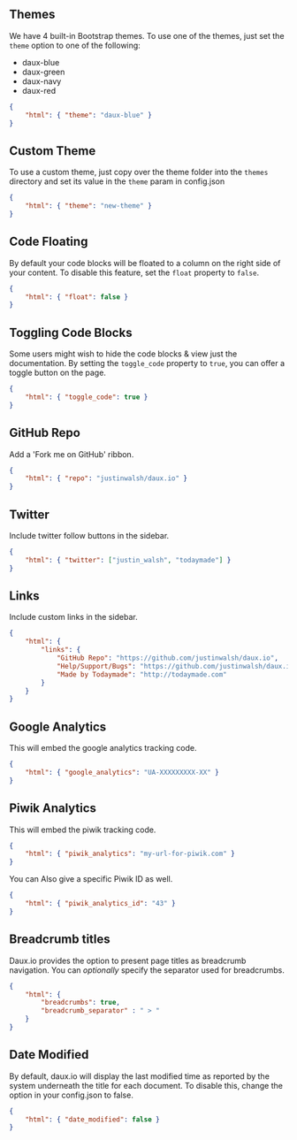 ## Themes
We have 4 built-in Bootstrap themes. To use one of the themes, just set the `theme` option to one of the following:

* daux-blue
* daux-green
* daux-navy
* daux-red

```json
{
    "html": { "theme": "daux-blue" }
}
```

## Custom Theme
To use a custom theme, just copy over the theme folder into the `themes` directory and set its value in the `theme` param in config.json

```json
{
    "html": { "theme": "new-theme" }
}
```

## Code Floating
By default your code blocks will be floated to a column on the right side of your content. To disable this feature, set the `float` property to `false`.

```json
{
    "html": { "float": false }
}
```

## Toggling Code Blocks
Some users might wish to hide the code blocks & view just the documentation. By setting the `toggle_code` property to `true`, you can offer a toggle button on the page.

```json
{
    "html": { "toggle_code": true }
}
```


## GitHub Repo
Add a 'Fork me on GitHub' ribbon.

```json
{
    "html": { "repo": "justinwalsh/daux.io" }
}
```

## Twitter
Include twitter follow buttons in the sidebar.

```json
{
    "html": { "twitter": ["justin_walsh", "todaymade"] }
}
```

## Links
Include custom links in the sidebar.

```json
{
    "html": {
        "links": {
            "GitHub Repo": "https://github.com/justinwalsh/daux.io",
            "Help/Support/Bugs": "https://github.com/justinwalsh/daux.io/issues",
            "Made by Todaymade": "http://todaymade.com"
        }
    }
}
```

## Google Analytics
This will embed the google analytics tracking code.

```json
{
    "html": { "google_analytics": "UA-XXXXXXXXX-XX" }
}
```

## Piwik Analytics
This will embed the piwik tracking code.

```json
{
    "html": { "piwik_analytics": "my-url-for-piwik.com" }
}
```

You can Also give a specific Piwik ID as well.

```json
{
    "html": { "piwik_analytics_id": "43" }
}
```

## Breadcrumb titles
Daux.io provides the option to present page titles as breadcrumb navigation. You can *optionally* specify the separator used for breadcrumbs.

```json
{
    "html": {
        "breadcrumbs": true,
        "breadcrumb_separator" : " > "
    }
}
```

## Date Modified
By default, daux.io will display the last modified time as reported by the system underneath the title for each document. To disable this, change the option in your config.json to false.

```json
{
    "html": { "date_modified": false }
}
```
